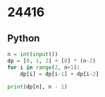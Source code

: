 # 24416

## Python

```python
n = int(input())
dp = [0, 1, 2] + [0] * (n-2)
for i in range(2, n+1):
    dp[i] = dp[i-1] + dp[i-2]

print(dp[n], n - 2)
```
